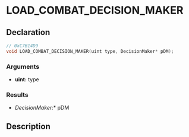 # LOAD_COMBAT_DECISION_MAKER

## Declaration
```cpp
// 0xC7B14D9
void LOAD_COMBAT_DECISION_MAKER(uint type, DecisionMaker* pDM);
```

### Arguments
- **uint:** type

### Results
- **DecisionMaker*:** pDM

## Description
